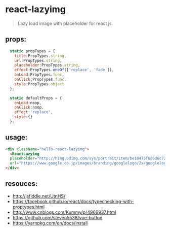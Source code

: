 # react-lazyimg
> Lazy load image with placeholder for react js.



## props:
```javascript
  static propTypes = {
    title:PropTypes.string,
    url:PropTypes.string,
    placeholder:PropTypes.string,
    effect:PropTypes.oneOf(['replace', 'fade']),
    onLoad:PropTypes.func,
    onClick:PropTypes.func,
    style:PropTypes.object
  };

  static defaultProps = {
    onLoad:noop,
    onClick:noop,
    effect:'replace',
    style:{}
  };
```

## usage:
```html
<div className="hello-react-lazyimg">
  <ReactLazyimg
  placeholder="http://himg.bdimg.com/sys/portrait/item/be10475f686d6c723db0023244.jpg"
  url="https://www.google.co.jp/images/branding/googlelogo/2x/googlelogo_color_272x92dp.png" title="Fei's logo" size="30px" />
</div>
```


## resouces:
+ http://jsfiddle.net/UtnHS/
+ https://facebook.github.io/react/docs/typechecking-with-proptypes.html
+ http://www.cnblogs.com/Kummy/p/4966937.html
+ https://github.com/steven5538/vue-button
+ https://yarnpkg.com/en/docs/install

